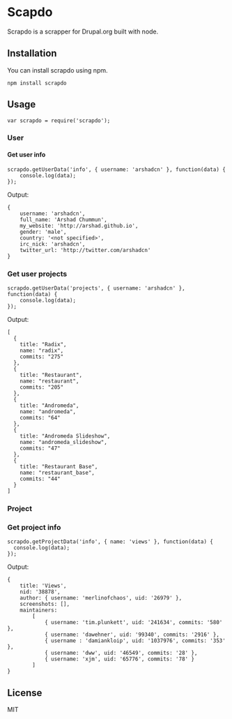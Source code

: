 Scapdo
=========

Scrapdo is a scrapper for Drupal.org built with node.

Installation
--------------

You can install scrapdo using npm.

    npm install scrapdo

Usage
--------------

    var scrapdo = require('scrapdo');

### User

#### Get user info

    scrapdo.getUserData('info', { username: 'arshadcn' }, function(data) {
        console.log(data);
    });
    
Output:

    { 
        username: 'arshadcn',
        full_name: 'Arshad Chummun',
        my_website: 'http://arshad.github.io',
        gender: 'male',
        country: '<not specified>',
        irc_nick: 'arshadcn',
        twitter_url: 'http://twitter.com/arshadcn' 
    }

    
### Get user projects

    scrapdo.getUserData('projects', { username: 'arshadcn' }, function(data) {
        console.log(data);
    });
    
Output:

    [
      {
        title: "Radix",
        name: "radix",
        commits: "275"
      },
      {
        title: "Restaurant",
        name: "restaurant",
        commits: "205"
      },
      {
        title: "Andromeda",
        name: "andromeda",
        commits: "64"
      },
      {
        title: "Andromeda Slideshow",
        name: "andromeda_slideshow",
        commits: "47"
      },
      {
        title: "Restaurant Base",
        name: "restaurant_base",
        commits: "44"
      }
    ]

### Project

### Get project info

    scrapdo.getProjectData('info', { name: 'views' }, function(data) {
      console.log(data);
    });
    
Output:

    {
        title: 'Views',
        nid: '38878',
        author: { username: 'merlinofchaos', uid: '26979' },
        screenshots: [],
        maintainers:
            [ 
                { username: 'tim.plunkett', uid: '241634', commits: '580' },
                { username: 'dawehner', uid: '99340', commits: '2916' },
                { username : 'damiankloip', uid: '1037976', commits: '353' },
                { username: 'dww', uid: '46549', commits: '28' },
                { username: 'xjm', uid: '65776', commits: '78' } 
            ] 
    }

License
----

MIT
